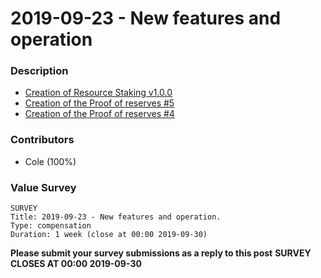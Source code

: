 # 2019-09-23 - New features and operation

### Description
- [Creation of Resource Staking v1.0.0](https://steemit.com/taupemist/@cmorton/resource-staking-v1-0-0)
- [Creation of the Proof of reserves #5](https://steemit.com/taupemist/@cmorton/proof-of-reserves-5-16-09-2019)
- [Creation of the Proof of reserves #4](https://steemit.com/taupemist/@cmorton/proof-of-reserves-4-25-11-2018)

### Contributors
- Cole (100%)

### Value Survey
```
SURVEY
Title: 2019-09-23 - New features and operation.
Type: compensation
Duration: 1 week (close at 00:00 2019-09-30)
```

**Please submit your survey submissions as a reply to this post**
**SURVEY CLOSES AT 00:00 2019-09-30**
